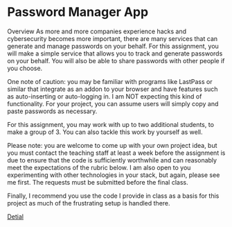 # Password Manager App

Overview
As more and more companies experience hacks and cybersecurity becomes more important, there are many services that can generate and manage passwords on your behalf. For this assignment, you will make a simple service that allows you to track and generate passwords on your behalf. You will also be able to share passwords with other people if you choose.

One note of caution: you may be familiar with programs like LastPass or similar that integrate as an addon to your browser and have features such as auto-inserting or auto-logging in. I am NOT expecting this kind of functionality. For your project, you can assume users will simply copy and paste passwords as necessary.

For this assignment, you may work with up to two additional students, to make a group of 3. You can also tackle this work by yourself as well.

Please note: you are welcome to come up with your own project idea, but you must contact the teaching staff at least a week before the assignment is due to ensure that the code is sufficiently worthwhile and can reasonably meet the expectations of the rubric below. I am also open to you experimenting with other technologies in your stack, but again, please see me first. The requests must be submitted before the final class.

Finally, I recommend you use the code I provide in class as a basis for this project as much of the frustrating setup is handled there.

[Detial](https://docs.google.com/document/d/1-Hv3I8wPiKj9efS1KT1cmTXNpJHPmB8L2riwjtah5P0/edit#heading=h.o0n1k5xgtw9q)
